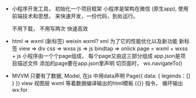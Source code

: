 - 小程序开发工具， 初始化一个项目框架
小程序是架构在微信 (原生app), 使用前端技术和思想， 来快速开发，一份代码，到处运行。

  不用下载， 不用写两次 快速高效

- html => wxml (新标签)
  weixin wxml? xml  为了它的性能优化以及新功能
  新标签  view => div
  css => wxss
  js => js  bindtap => onlick
  page = wxml + wxss + js
  小程序由一个个page组成， 每个page又由这三部分组成
  app.json是项目描述文件 添加的page要在app.json里声明
  切页面时， wx.navigateTo()

- MVVM 
  只要有了数据, Model, 在js 中用data声明
  Page({
    data: {
      legends：[]
    }
  })
  view 视图层 wxml 等着数据编译输出的html模板 {{}}
  指令， 循环输出 wx:for
